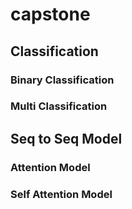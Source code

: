 # capstone

## Classification

### Binary Classification
### Multi Classification


## Seq to Seq Model

### Attention Model

### Self Attention Model
